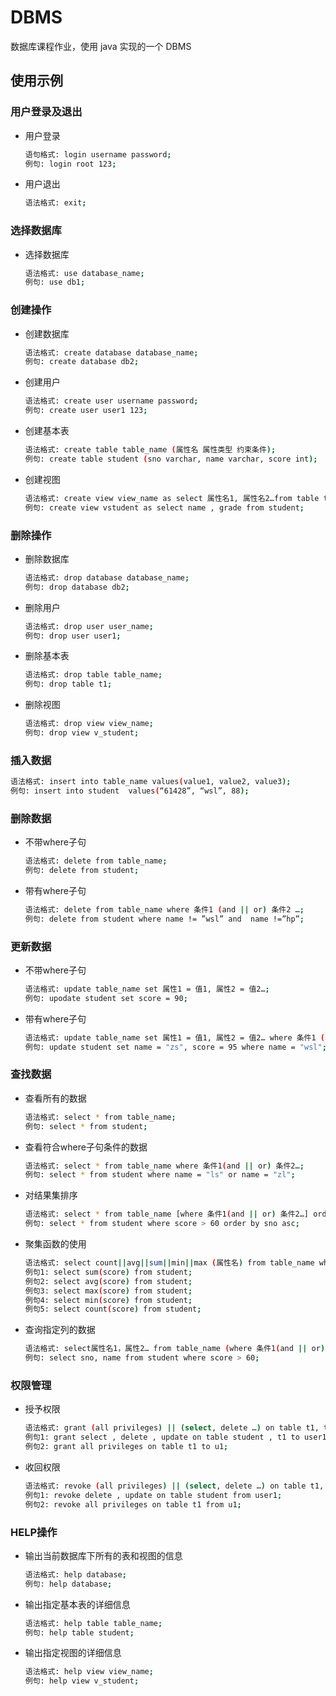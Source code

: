 # DBMS

数据库课程作业，使用 java 实现的一个 DBMS

## 使用示例

### 用户登录及退出

- 用户登录

   ```bash
   语句格式: login username password;
   例句: login root 123;
   ```

- 用户退出

   ```bash
   语法格式: exit;
   ```

### 选择数据库

- 选择数据库

   ```bash
   语法格式: use database_name;
   例句: use db1;
   ```

### 创建操作
  
- 创建数据库

   ```bash
   语法格式: create database database_name;
   例句: create database db2;
   ```

- 创建用户

   ```bash
   语法格式: create user username password;
   例句: create user user1 123;
   ```

- 创建基本表

   ```bash
   语法格式: create table table_name (属性名 属性类型 约束条件);
   例句: create table student (sno varchar, name varchar, score int);
   ```

- 创建视图

   ```bash
   语法格式: create view view_name as select 属性名1, 属性名2…from table table_name;
   例句: create view vstudent as select name , grade from student;
   ```

### 删除操作

- 删除数据库

   ```bash
   语法格式: drop database database_name;
   例句: drop database db2;
   ```

- 删除用户

   ```bash
   语法格式: drop user user_name;
   例句: drop user user1;
   ```

- 删除基本表

   ```bash
   语法格式: drop table table_name;
   例句: drop table t1;
   ```

- 删除视图

   ```bash
   语法格式: drop view view_name;
   例句: drop view v_student;
   ```

### 插入数据

   ```bash
   语法格式: insert into table_name values(value1, value2, value3);
   例句: insert into student  values(“61428”, “wsl”, 88);
   ```

### 删除数据

- 不带where子句

   ```bash
   语法格式: delete from table_name;
   例句: delete from student;
   ```

- 带有where子句

   ```bash
   语法格式: delete from table_name where 条件1 (and || or) 条件2 …;
   例句: delete from student where name != ”wsl” and  name !=”hp”;
   ```

### 更新数据

- 不带where子句

   ```bash
   语法格式: update table_name set 属性1 = 值1, 属性2 = 值2…;
   例句: upodate student set score = 90;
   ```

- 带有where子句

   ```bash
   语法格式: update table_name set 属性1 = 值1, 属性2 = 值2… where 条件1 (and || or) 条件2 …;
   例句: update student set name = "zs", score = 95 where name = "wsl";
   ```

### 查找数据

- 查看所有的数据

   ```bash
   语法格式: select * from table_name;
   例句: select * from student;
   ```

- 查看符合where子句条件的数据

   ```bash
   语法格式: select * from table_name where 条件1(and || or) 条件2…;
   例句: select * from student where name = "ls" or name = "zl";
   ```

- 对结果集排序

   ```bash
   语法格式: select * from table_name [where 条件1(and || or) 条件2…] order by 属性1 (asc || desc);
   例句: select * from student where score > 60 order by sno asc;
   ```

- 聚集函数的使用

   ```bash
   语法格式: select count||avg||sum||min||max (属性名) from table_name where 条件1(and || or) 条件2…;
   例句1: select sum(score) from student;
   例句2: select avg(score) from student;
   例句3: select max(score) from student;
   例句4: select min(score) from student;
   例句5: select count(score) from student;
   ```

- 查询指定列的数据

   ```bash
   语法格式: select属性名1，属性2… from table_name (where 条件1(and || or) 条件2…);
   例句: select sno, name from student where score > 60;
   ```

### 权限管理

- 授予权限

   ```bash
   语法格式: grant (all privileges) || (select, delete …) on table t1, t2 … to user1, user2 …;
   例句1: grant select , delete , update on table student , t1 to user1, user2;
   例句2: grant all privileges on table t1 to u1;
   ```

- 收回权限

   ```bash
   语法格式: revoke (all privileges) || (select, delete …) on table t1, t2 … from user1, user2 …;
   例句1: revoke delete , update on table student from user1;
   例句2: revoke all privileges on table t1 from u1;
   ```

### HELP操作

- 输出当前数据库下所有的表和视图的信息

   ```bash
   语法格式: help database;
   例句: help database;
   ```

- 输出指定基本表的详细信息

   ```bash
   语法格式: help table table_name;
   例句: help table student;
   ```

- 输出指定视图的详细信息

   ```bash
   语法格式: help view view_name;
   例句: help view v_student;
   ```
